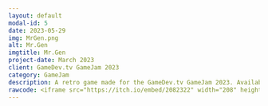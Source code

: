 ```yaml
---
layout: default
modal-id: 5
date: 2023-05-29
img: MrGen.png
alt: Mr.Gen
imgtitle: Mr.Gen
project-date: March 2023
client: GameDev.tv GameJam 2023
category: GameJam
description: A retro game made for the GameDev.tv GameJam 2023. Available for free on Itch.io!
rawcode: <iframe src="https://itch.io/embed/2082322" width="208" height="167" frameborder="0"><a href="https://gigaelk.itch.io/mr-gen">Mr. Gen by GigaElk</a></iframe>
---
```

